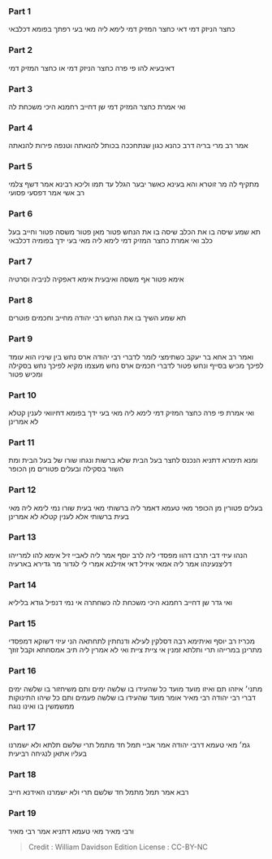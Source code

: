 
### Part 1
כחצר הניזק דמי דאי כחצר המזיק דמי לימא ליה מאי בעי רפתך בפומא דכלבאי

### Part 2
דאיבעיא להו פי פרה כחצר הניזק דמי או כחצר המזיק דמי

### Part 3
ואי אמרת כחצר המזיק דמי שן דחייב רחמנא היכי משכחת לה

### Part 4
אמר רב מרי בריה דרב כהנא כגון שנתחככה בכותל להנאתה וטנפה פירות להנאתה

### Part 5
מתקיף לה מר זוטרא והא בעינא כאשר יבער הגלל עד תמו וליכא רבינא אמר דשף צלמי רב אשי אמר דפסעי פסועי

### Part 6
תא שמע שיסה בו את הכלב שיסה בו את הנחש פטור מאן פטור משסה פטור וחייב בעל כלב ואי אמרת כחצר המזיק דמי לימא ליה מאי בעי ידך בפומיה דכלבאי

### Part 7
אימא פטור אף משסה ואיבעית אימא דאפקיה לניביה וסרטיה

### Part 8
תא שמע השיך בו את הנחש רבי יהודה מחייב וחכמים פוטרים

### Part 9
ואמר רב אחא בר יעקב כשתימצי לומר לדברי רבי יהודה ארס נחש בין שיניו הוא עומד לפיכך מכיש בסייף ונחש פטור לדברי חכמים ארס נחש מעצמו מקיא לפיכך נחש בסקילה ומכיש פטור

### Part 10
ואי אמרת פי פרה כחצר המזיק דמי לימא ליה מאי בעי ידך בפומא דחיוואי לענין קטלא לא אמרינן

### Part 11
ומנא תימרא דתניא הנכנס לחצר בעל הבית שלא ברשות ונגחו שורו של בעל הבית ומת השור בסקילה ובעלים פטורים מן הכופר

### Part 12
בעלים פטורין מן הכופר מאי טעמא דאמר ליה ברשותי מאי בעית שורו נמי לימא ליה מאי בעית ברשותי אלא לענין קטלא לא אמרינן

### Part 13
הנהו עיזי דבי תרבו דהוו מפסדי ליה לרב יוסף אמר ליה לאביי זיל אימא להו למרייהו דליצנעינהו אמר ליה אמאי איזיל דאי אזילנא אמרי לי לגדור מר גדירא בארעיה

### Part 14
ואי גדר שן דחייב רחמנא היכי משכחת לה כשחתרה אי נמי דנפיל גודא בליליא

### Part 15
מכריז רב יוסף ואיתימא רבה דסלקין לעילא ודנחתין לתחתאה הני עיזי דשוקא דמפסדי מתרינן במרייהו תרי ותלתא זמנין אי ציית ציית ואי לא אמרין ליה תיב אמסחתא וקבל זוזך

### Part 16
מתני׳ איזהו תם ואיזו מועד מועד כל שהעידו בו שלשה ימים ותם משיחזור בו שלשה ימים דברי רבי יהודה רבי מאיר אומר מועד שהעידו בו שלשה פעמים ותם כל שיהו התינוקות ממשמשין בו ואינו נוגח

### Part 17
גמ׳ מאי טעמא דרבי יהודה אמר אביי תמל חד מתמל תרי שלשם תלתא ולא ישמרנו בעליו אתאן לנגיחה רביעית

### Part 18
רבא אמר תמל מתמל חד שלשם תרי ולא ישמרנו האידנא חייב

### Part 19
ורבי מאיר מאי טעמא דתניא אמר רבי מאיר

>Credit : William Davidson Edition
>License : CC-BY-NC